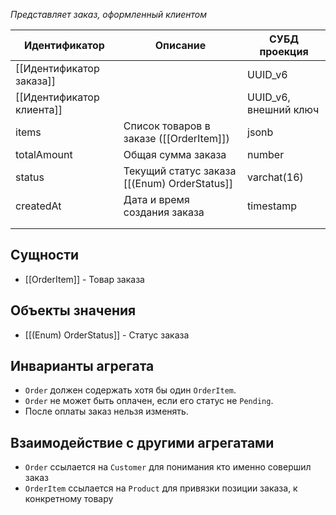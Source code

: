 *Представляет заказ, оформленный клиентом*

| Идентификатор             | Описание                                     | СУБД проекция         |
| ------------------------- | -------------------------------------------- | --------------------- |
| [[Идентификатор заказа]]  |                                              | UUID_v6               |
| [[Идентификатор клиента]] |                                              | UUID_v6, внешний ключ |
| items                     | Список товаров в заказе ([[OrderItem]])      | jsonb                 |
| totalAmount               | Общая сумма заказа                           | number                |
| status                    | Текущий статус заказа [[(Enum) OrderStatus]] | varchat(16)           |
| createdAt                 | Дата и время создания заказа                 | timestamp             |
|                           |                                              |                       |
|                           |                                              |                       |

## Сущности

- [[OrderItem]] - Товар заказа

## Объекты значения
- [[(Enum) OrderStatus]] - Статус заказа

## Инварианты агрегата

- `Order` должен содержать хотя бы один `OrderItem`.
- `Order` не может быть оплачен, если его статус не `Pending`.
- После оплаты заказ нельзя изменять.

## Взаимодействие с другими агрегатами
* `Order` ссылается на `Customer` для понимания кто именно совершил заказ
* `OrderItem` ссылается на `Product` для привязки позиции заказа, к конкретному товару
